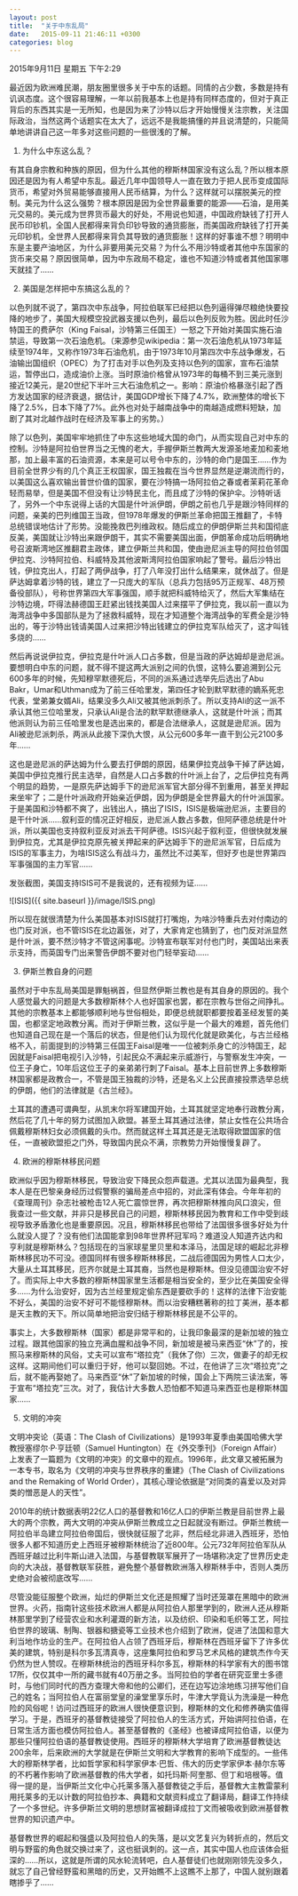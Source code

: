 ```yaml
---
layout: post
title:  "关于中东乱局"
date:   2015-09-11 21:46:11 +0300
categories: blog
---
```

2015年9月11日 星期五 下午2:29

最近因为欧洲难民潮，朋友圈里很多关于中东的话题。同情的占少数，多数是持有讥讽态度。这个很容易理解，一年以前我基本上也是持有同样态度的，但对于真正背后的东西其实是一无所知，也是因为来了沙特以后才开始慢慢关注宗教，关注国际政治，当然这两个话题实在太大了，远远不是我能搞懂的并且说清楚的，只能简单地讲讲自己这一年多对这些问题的一些很浅的了解。

1) 为什么中东这么乱？

有其自身宗教和种族的原因，但为什么其他的穆斯林国家没有这么乱？所以根本原因还是因为有人希望中东乱。最近几年中国领导人一直在致力于把人民币变成国际货币，希望对外贸易能够直接用人民币结算，为什么？这样就可以摆脱美元的控制。美元为什么这么强势？根本原因是因为全世界最重要的能源——石油，是用美元交易的。美元成为世界货币最大的好处，不用说也知道，中国政府缺钱了打开人民币印钞机，全国人民都得来背负印钞导致的通货膨胀，而美国政府缺钱了打开美元印钞机，全世界人民都得来背负其导致的通货膨胀！这样的好事谁不想？明明中东是主要产油地区，为什么非要用美元交易？为什么不用沙特或者其他中东国家的货币来交易？原因很简单，因为中东政局不稳定，谁也不知道沙特或者其他国家哪天就挂了……

2) 美国是怎样把中东搞这么乱的？

以色列就不说了，第四次中东战争，阿拉伯联军已经把以色列逼得弹尽粮绝快要投降的地步了，美国大规模空投武器支援以色列，最后以色列反败为胜。因此时任沙特国王的费萨尔（King Faisal，沙特第三任国王）一怒之下开始对美国实施石油禁运，导致第一次石油危机。（来源参见wikipedia：第一次石油危机从1973年延续至1974年，又称作1973年石油危机，由于1973年10月第四次中东战争爆发，石油输出国组织（OPEC）为了打击对手以色列及支持以色列的国家，宣布石油禁运，暂停出口，造成油价上涨。当时原油价格曾从1973年的每桶不到三美元涨到接近12美元，是20世纪下半叶三大石油危机之一。影响：原油价格暴涨引起了西方发达国家的经济衰退，据估计，美国GDP增长下降了4.7%，欧洲整体的增长下降了2.5%，日本下降了7%。此外也对处于越南战争中的南越造成燃料短缺，加剧了其对北越作战时在经济及军事上的劣势。）

除了以色列，美国牢牢地抓住了中东这些地域大国的命门，从而实现自己对中东的控制。沙特是阿拉伯世界当之无愧的老大，手握伊斯兰教两大发源圣地麦加和麦地那，加上最丰富的石油资源，本来是可以号令中东的，沙特的命门是国王……作为目前全世界少有的几个真正王权国家，国王独裁在当今世界显然是逆潮流而行的，以美国这么喜欢输出普世价值的国家，要在沙特搞一场阿拉伯之春或者茉莉花革命轻而易举，但是美国不但没有让沙特民主化，而且成了沙特的保护伞。沙特听话了，另外一个中东说得上话的大国是什叶派伊朗，伊朗之前也几乎是跟沙特同样的问题，亲美的巴列维国王当政，但1978年爆发的伊斯兰革命把国王推翻了，卡特总统错误地估计了形势。没能挽救巴列维政权。随后成立的伊朗伊斯兰共和国彻底反美，美国就让沙特出来跟伊朗干，其实不需要美国出面，伊朗革命成功后明确地号召波斯湾地区推翻君主政体，建立伊斯兰共和国，使由逊尼派主导的阿拉伯邻国伊拉克、沙特阿拉伯、科威特及其他波斯湾阿拉伯国家响起了警号。最后沙特出钱，伊拉克出人，打起了两伊战争，打了八年没打出什么结果来，就休战了。但是萨达姆拿着沙特的钱，建立了一只庞大的军队（总兵力包括95万正规军、48万预备役部队），号称世界第四大军事强国，顺手就把科威特给灭了，然后大军集结在沙特边境，吓得法赫德国王赶紧出钱找美国人过来摆平了伊拉克，我以前一直以为海湾战争中多国部队是为了拯救科威特，现在才知道整个海湾战争的军费全是沙特出的，等于沙特出钱请美国人过来把沙特出钱建立的伊拉克军队给灭了，这才叫钱多烧的……

然后再说说伊拉克，伊拉克是什叶派人口占多数，但是当政的萨达姆却是逊尼派。要想明白中东的问题，就不得不提这两大派别之间的仇恨，这特么要追溯到公元600多年的时候，先知穆罕默德死后，不同的派系通过选举先后选出了Abu Bakr，Umar和Uthman成为了前三任哈里发，第四任才轮到默罕默德的嫡系死忠代表，堂弟兼女婿Ali，结果没多久Ali又被其他派刺杀了。所以支持Ali的这一派不承认其他三位哈里发，只承认Ali是合法的默罕默德继承人，这就是什叶派；而其他派则认为前三任哈里发也是选出来的，都是合法继承人，这就是逊尼派。因为Ali被逊尼派刺杀，两派从此接下深仇大恨，从公元600多年一直干到公元2100多年……

这也是逊尼派的萨达姆为什么要去打伊朗的原因，结果伊拉克战争干掉了萨达姆，美国中伊拉克推行民主选举，自然是人口占多数的什叶派上台了，之后伊拉克有两个明显的趋势，一是原先萨达姆手下的逊尼派军官大部分得不到重用，甚至关押起来坐牢了；二是什叶派政府开始亲近伊朗，因为伊朗是全世界最大的什叶派国家。于是美国和沙特都不爽了，出钱出人，搞出了ISIS，ISIS是极端逊尼派，主要目的是干什叶派……叙利亚的情况正好相反，逊尼派人数占多数，但阿萨德总统是什叶派，所以美国也支持叙利亚反对派去干阿萨德。ISIS兴起于叙利亚，但很快就发展到伊拉克，尤其是伊拉克原先被关押起来的萨达姆手下的逊尼派军官，日后成为ISIS的军事主力，为啥ISIS这么有战斗力，虽然比不过美军，但好歹也是世界第四军事强国的主力军官……

发张截图，美国支持ISIS可不是我说的，还有视频为证……

![ISIS]({{ site.baseurl }}/image/ISIS.png)

所以现在就很清楚为什么美国基本对ISIS就打打嘴炮，为啥沙特重兵去对付南边的也门反对派，也不管ISIS在北边嚣张，对了，大家肯定也猜到了，也门反对派显然是什叶派，要不然沙特才不管这闲事呢。沙特宣布联军对付也门时，美国站出来表示支持，而英国专门出来警告伊朗不要对也门轻举妄动……

3) 伊斯兰教自身的问题

虽然对于中东乱局美国是罪魁祸首，但显然伊斯兰教也是有其自身的原因的。我个人感觉最大的问题是大多数穆斯林个人也好国家也罢，都在宗教与世俗之间挣扎。其他的宗教基本上都能够顺利地与世俗相处，即便总统就职都要按着圣经发誓的美国，也都坚定地政教分离。而对于伊斯兰教，这似乎是一个最大的难题，首先他们也知道自己现在是一个落后的状态，但是他们认为现代化就是欧美化，与古兰经格格不入，前面提到的沙特第三任国王Faisal是唯一一位被刺杀身亡的沙特国王，起因就是Faisal把电视引入沙特，引起民众不满起来示威游行，与警察发生冲突，一位王子身亡，10年后这位王子的亲弟弟行刺了Faisal。基本上目前世界上多数穆斯林国家都是政教合一，不管是国王独裁的沙特，还是名义上公民直接投票选举总统的伊朗，他们的法律就是《古兰经》。

土耳其的遭遇可谓典型，从凯末尔将军建国开始，土耳其就坚定地奉行政教分离，然后花了几十年的努力试图加入欧盟。甚至土耳其通过法律，禁止女性在公共场合佩戴穆斯林妇女必须佩戴的头巾。然而就这样土耳其还是无法取得欧盟国家的信任，一直被欧盟拒之门外，导致国内民众不满，宗教势力开始慢慢复辟了。

4) 欧洲的穆斯林移民问题

欧洲似乎因为穆斯林移民，导致治安下降民众怨声载道。尤其以法国为最典型，我本人是在巴黎亲身经历过假警察的骗局差点中招的，对此深有体会。今年年初的《查理周刊》杂志社被枪击12人死亡震惊世界，再次把穆斯林推向风口浪尖，但我查过一些文献，并非只是移民自己的问题，穆斯林移民因为教育和工作中受到歧视导致矛盾激化也是重要原因。况且，穆斯林移民也带给了法国很多很多好处为什么就没人提了？没有他们法国能拿到98年世界杯冠军吗？难道没人知道齐达内和亨利就是穆斯林么？包括现在的当家球星里贝里和本泽马，法国足球的崛起北非穆斯林移民功不可没。德国同样有很多穆斯林移民，二战后德国因为男性人口太少，大量从土耳其移民，厄齐尔就是土耳其裔，当然也是穆斯林。但没见德国治安不好了。而实际上中大多数的穆斯林国家里生活都是相当安全的，至少比在美国安全得多……为什么治安好，因为古兰经里规定偷东西是要砍手的！这样的法律下治安能不好么，美国的治安不好可不能怪穆斯林。而以治安糟糕著称的拉丁美洲，基本都是天主教的天下。所以简单地把治安归结于穆斯林移民是不公平的。

事实上，大多数穆斯林（国家）都是非常平和的，让我印象最深的是新加坡的独立过程。跟其他国家的独立充满血腥和战争不同，新加坡是被马来西亚“休”了的，按照马来穆斯林的风俗，丈夫可以宣布“塔拉克”（我休了你）三次，做妻子的却无权这样。这期间他们可以重归于好，他可以娶回她。不过，在他讲了三次“塔拉克”之后，就不能再娶她了。马来西亚“休”了新加坡的时候，国会上下两院三读法案，等于宣布“塔拉克”三次。对了，我估计大多数人恐怕都不知道马来西亚也是穆斯林国家……

5) 文明的冲突

文明冲突论（英语：The Clash of Civilizations）是1993年夏季由美国哈佛大学教授塞缪尔·P·亨廷顿（Samuel Huntington）在《外交季刊》（Foreign Affair）上发表了一篇题为《文明的冲突》的文章中的观点。1996年，此文章又被拓展为一本专书，取名为《文明的冲突与世界秩序的重建》（The Clash of Civilizations and the Remaking of World Order），其核心理论依据是“对同类的喜爱以及对异类的憎恶是人的天性”。

2010年的统计数据表明22亿人口的基督教和16亿人口的伊斯兰教是目前世界上最大的两个宗教，两大文明的冲突从伊斯兰教成立之日起就没有断过。伊斯兰教统一阿拉伯半岛建立阿拉伯帝国后，很快就征服了北非，然后经北非进入西班牙，恐怕很多人都不知道历史上西班牙被穆斯林统治了近800年。公元732年阿拉伯军队从西班牙越过比利牛斯山进入法国，与基督教联军展开了一场堪称决定了世界历史走向的大决战，基督教联军获胜，避免整个基督教欧洲落入穆斯林手中，否则人类历史绝对会被彻底改写……

尽管没能征服整个欧洲，灿烂的伊斯兰文化还是照耀了当时还笼罩在黑暗中的欧洲世界。火药，指南针这些技术欧洲人都是从阿拉伯人那里学到的，欧洲人还从穆斯林那里学到了经营农业和水利灌溉的新方法，以及纺织、印染和毛织等工艺，阿拉伯世界的玻璃、制陶、银器和搪瓷等工业技术也介绍到了欧洲，促进了法国和意大利当地作坊业的生产。在阿拉伯人占领了西班牙后，穆斯林在西班牙留下了许多优美的建筑，特别是科尔多瓦清真寺，这座集阿拉伯和罗马艺术风格的建筑杰作今天仍然为世人赞叹。在穆斯林统治的西班牙科尔多瓦，穆斯林的科学家有大的图书馆17所，仅仅其中一所的藏书就有40万册之多。当阿拉伯的学者在研究亚里士多德时，与他们同时代的西方查理大帝和他的公卿们，还在边写边涂地练习拼写他们自己的姓名；当阿拉伯人在富丽堂皇的澡堂里享乐时，牛津大学竟认为洗澡是一种危险的风俗呢！访问过西班牙的欧洲人很快便意识到，穆斯林的文化和修养确实值得学习。于是，西班牙的基督教徒接受了阿拉伯人的生活方式，开始讲阿拉伯语，在日常生活方面也模仿阿拉伯人。甚至基督教的《圣经》也被译成阿拉伯语，以便为那些只懂阿拉伯语的基督教徒使用。西班牙的穆斯林大学培育了欧洲基督教徒达200余年，后来欧洲的大学就是在伊斯兰文明和大学教育的影响下成型的。一些伟大的穆斯林学者，比如哲学家和科学家伊本·巴哲、伟大的历史学家伊本·赫尔东等的不朽著作影响了欧洲基督教的伟大学者，如托玛斯·阿奎那、但丁和培根等。值得一提的是，当伊斯兰文化中心托莱多落入基督教徒之手后，基督教大主教雷蒙利用托莱多的无以计数的阿拉伯抄本、典籍和文献资料成立了翻译局，翻译工作持续了一个多世纪。许多伊斯兰文明的思想财富被翻译成拉丁文而被吸收到欧洲基督教世界的知识遗产中。

基督教世界的崛起和强盛以及阿拉伯人的失落，是以文艺复兴为转折点的，然后文明与野蛮的角色就交换过来了，这也挺讽刺的。这一点，其实中国人也应该体会挺深的……所以，这就是所谓的风水轮流转吧，白人基督徒们也就刚刚领先没多久，就忘了自己曾经野蛮和黑暗的历史，又开始瞧不上这瞧不上那了，中国人就别跟着瞎掺乎了……
